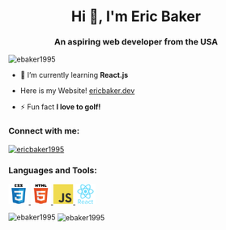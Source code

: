 <h1 align="center">Hi 👋, I'm Eric Baker</h1>
<h3 align="center">An aspiring web developer from the USA</h3>

<p align="left"> <img src="https://komarev.com/ghpvc/?username=ebaker1995&label=Profile%20views&color=1f2e37&style=plastic" alt="ebaker1995" /> </p>

- 🌱 I’m currently learning **React.js**

- Here is my Website! [ericbaker.dev](ericbaker.dev)

- ⚡ Fun fact **I love to golf!**

<h3 align="left">Connect with me:</h3>
<p align="left">
<a href="https://linkedin.com/in/ericbaker1995" target="blank"><img align="center" src="https://raw.githubusercontent.com/rahuldkjain/github-profile-readme-generator/master/src/images/icons/Social/linked-in-alt.svg" alt="ericbaker1995" height="30" width="40" /></a>
</p>

<h3 align="left">Languages and Tools:</h3>
<p align="left"> <a href="https://www.w3schools.com/css/" target="_blank" rel="noreferrer"> <img src="https://raw.githubusercontent.com/devicons/devicon/master/icons/css3/css3-original-wordmark.svg" alt="css3" width="40" height="40"/> </a> <a href="https://www.w3.org/html/" target="_blank" rel="noreferrer"> <img src="https://raw.githubusercontent.com/devicons/devicon/master/icons/html5/html5-original-wordmark.svg" alt="html5" width="40" height="40"/> </a> <a href="https://developer.mozilla.org/en-US/docs/Web/JavaScript" target="_blank" rel="noreferrer"> <img src="https://raw.githubusercontent.com/devicons/devicon/master/icons/javascript/javascript-original.svg" alt="javascript" width="40" height="40"/> </a> <a href="https://reactjs.org/" target="_blank" rel="noreferrer"> <img src="https://raw.githubusercontent.com/devicons/devicon/master/icons/react/react-original-wordmark.svg" alt="react" width="40" height="40"/> </a> </p>

<p><img align="left" src="https://github-readme-stats.vercel.app/api/top-langs?username=ebaker1995&show_icons=true&theme=cobalt&locale=en&layout=compact" alt="ebaker1995" /></p>

<p>&nbsp;<img align="center" src="https://github-readme-stats.vercel.app/api?username=ebaker1995&show_icons=true&theme=dracula&title_color=f50a0a&text_color=ec0404&locale=en" alt="ebaker1995" /></p>
